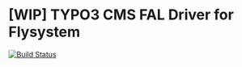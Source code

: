 # [WIP] TYPO3 CMS FAL Driver for Flysystem

[![Build Status](https://travis-ci.org/cedricziel/fal-flysystem.svg?branch=master)](https://travis-ci.org/cedricziel/fal-flysystem)

